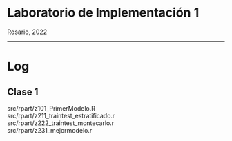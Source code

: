 # Laboratorio de Implementación 1

Rosario, 2022

---

# Log

## Clase 1

src/rpart/z101_PrimerModelo.R  
src/rpart/z211_traintest_estratificado.r  
src/rpart/z222_traintest_montecarlo.r  
src/rpart/z231_mejormodelo.r  
